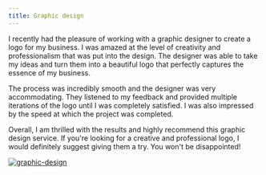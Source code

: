 ```yaml
---
title: Graphic design
---
```


I recently had the pleasure of working with a graphic designer to create a logo for my business. I was amazed at the level of creativity and professionalism that was put into the design. The designer was able to take my ideas and turn them into a beautiful logo that perfectly captures the essence of my business.

The process was incredibly smooth and the designer was very accommodating. They listened to my feedback and provided multiple iterations of the logo until I was completely satisfied. I was also impressed by the speed at which the project was completed.

Overall, I am thrilled with the results and highly recommend this graphic design service. If you're looking for a creative and professional logo, I would definitely suggest giving them a try. You won't be disappointed!

[![graphic-design](<https://dabuttonfactory.com/button.png?t=CHECK+SERVICE&f=Noto+Sans-Bold&ts=26&tc=fff&hp=45&vp=20&c=11&bgt=unicolored&bgc=4bd42f>)](<https://londonexpertfinder.com/link>)